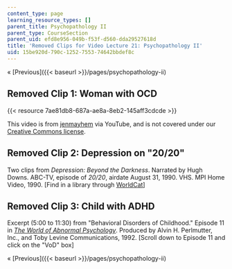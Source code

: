 ```yaml
---
content_type: page
learning_resource_types: []
parent_title: Psychopathology II
parent_type: CourseSection
parent_uid: efd8e956-049b-f53f-d560-dda29527618d
title: 'Removed Clips for Video Lecture 21: Psychopathology II'
uid: 15be920d-790c-1252-7553-74642bbdef8c
---
```


« [Previous]({{< baseurl >}}/pages/psychopathology-ii)

Removed Clip 1: Woman with OCD
------------------------------

{{< resource 7ae81db8-687a-ae8a-8eb2-145aff3cdcde >}}

This video is from [jenmayhem](http://www.youtube.com/user/jenmayhem) via YouTube, and is not covered under our [Creative Commons license](/terms/#cc).

Removed Clip 2: Depression on "20/20"
-------------------------------------

Two clips from _Depression: Beyond the Darkness_. Narrated by Hugh Downs. ABC-TV, episode of _20/20_, airdate August 31, 1990. VHS. MPI Home Video, 1990. \[Find in a library through [WorldCat](http://www.worldcat.org/oclc/22542876)\]

Removed Clip 3: Child with ADHD
-------------------------------

Excerpt (5:00 to 11:30) from "Behavioral Disorders of Childhood." Episode 11 in _[The World of Abnormal Psychology](https://www.learner.org/series/the-world-of-abnormal-psychology/)_. Produced by Alvin H. Perlmutter, Inc., and Toby Levine Communications, 1992. \[Scroll down to Episode 11 and click on the "VoD" box\]

« [Previous]({{< baseurl >}}/pages/psychopathology-ii)